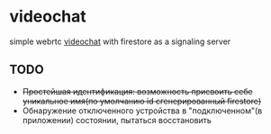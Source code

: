 # videochat
simple webrtc [videochat](https://stormy-woodland-57251.herokuapp.com/) with firestore as a signaling server

## TODO

+ ~~Простейшая идентификация: возможность присвоить себе уникальное имя(по умолчанию id сгенерированный firestore)~~
+ Обнаружение отключенного устройства в "подключенном"(в приложении) состоянии, пытаться восстановить
